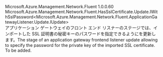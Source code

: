 <Type Name="IWithSslPassword" FullName="Microsoft.Azure.Management.Network.Fluent.ApplicationGatewayListener.Update.IWithSslPassword">
  <TypeSignature Language="C#" Value="public interface IWithSslPassword : Microsoft.Azure.Management.Network.Fluent.HasSslCertificate.Update.IWithSslPassword&lt;Microsoft.Azure.Management.Network.Fluent.ApplicationGatewayListener.Update.IUpdate&gt;" />
  <TypeSignature Language="ILAsm" Value=".class public interface auto ansi abstract IWithSslPassword implements class Microsoft.Azure.Management.Network.Fluent.HasSslCertificate.Update.IWithSslPassword`1&lt;class Microsoft.Azure.Management.Network.Fluent.ApplicationGatewayListener.Update.IUpdate&gt;" />
  <TypeSignature Language="DocId" Value="T:Microsoft.Azure.Management.Network.Fluent.ApplicationGatewayListener.Update.IWithSslPassword" />
  <TypeSignature Language="VB.NET" Value="Public Interface IWithSslPassword&#xA;Implements IWithSslPassword(Of IUpdate)" />
  <TypeSignature Language="F#" Value="type IWithSslPassword = interface&#xA;    interface IWithSslPassword&lt;IUpdate&gt;" />
  <AssemblyInfo>
    <AssemblyName>Microsoft.Azure.Management.Network.Fluent</AssemblyName>
    <AssemblyVersion>1.0.0.60</AssemblyVersion>
  </AssemblyInfo>
  <Interfaces>
    <Interface>
      <InterfaceName>Microsoft.Azure.Management.Network.Fluent.HasSslCertificate.Update.IWithSslPassword&lt;Microsoft.Azure.Management.Network.Fluent.ApplicationGatewayListener.Update.IUpdate&gt;</InterfaceName>
    </Interface>
  </Interfaces>
  <Docs>
    <summary>
            <span data-ttu-id="5f751-101">アプリケーション ゲートウェイのフロント エンド リスナーのステージでは、インポートした SSL 証明書の秘密キーのパスワードを指定できるようにを更新します。</span><span class="sxs-lookup"><span data-stu-id="5f751-101">The stage of an application gateway frontend listener update allowing to specify the password for the private key of the imported SSL certificate.</span></span>
            </summary>
    <remarks>To be added.</remarks>
  </Docs>
  <Members />
</Type>